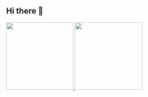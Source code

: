 ## Hi there 👋

<!--
**diasthiagoj/diasthiagoj** is a ✨ _special_ ✨ repository because its `README.md` (this file) appears on your GitHub profile.

Here are some ideas to get you started:

- 🔭 I’m currently working on ...
- 🌱 I’m currently learning ...
- 👯 I’m looking to collaborate on ...
- 🤔 I’m looking for help with ...
- 💬 Ask me about ...
- 📫 How to reach me: ...
- 😄 Pronouns: ...
- ⚡ Fun fact: ...
-->
<div>
<a href="https://github.com/diasthiagoj">
<img loading="lazy" height="180em" src="https://github-readme-stats.vercel.app/api/top-langs/?username=diasthiagoj&layout=compact&langs_count=7&theme=dracula"/>
<img loading="lazy" height="180em" src="https://github-readme-stats.vercel.app/api?diasthiagoj&show_icons=true&theme=dracula&include_all_commits=true&count_private=true"/>
</div>
